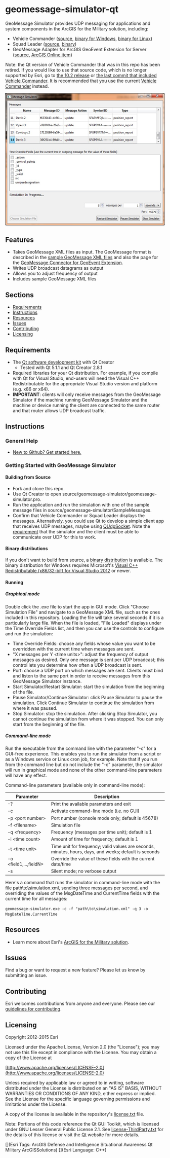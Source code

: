 # geomessage-simulator-qt

GeoMessage Simulator provides UDP messaging for applications and system components in the ArcGIS for the Military solution, including:

* Vehicle Commander ([source](https://github.com/Esri/vehicle-commander-java), [binary for Windows](http://www.arcgis.com/home/item.html?id=ae30551d12f443cb903f4829b03de315), [binary for Linux](http://www.arcgis.com/home/item.html?id=2aa94d8f14374470a2157a3ca4e70413))
* Squad Leader ([source](https://github.com/Esri/squad-leader-android), [binary](http://www.arcgis.com/home/item.html?id=2623cc788070408a8bff99bf2ec67f5b))
* GeoMessage Adapter for ArcGIS GeoEvent Extension for Server ([source](https://github.com/Esri/solutions-geoevent-java/blob/master/solutions-geoevent/adapters/geomessage-adapter/README.md), [ArcGIS Online item](http://www.arcgis.com/home/item.html?id=cd3ce7a01fdc46a48aa199bfd091dd50))

Note: the Qt version of Vehicle Commander that was in this repo has been retired. If you would like to use that source code, which is no longer supported by Esri, go to [the 10.2 release](https://github.com/Esri/geomessage-simulator-qt/releases/tag/v10.2) or [the last commit that included Vehicle Commander](https://github.com/Esri/geomessage-simulator-qt/tree/ee7b931565859b34c77d493d4c1333c2424d29e3). It is recommended that you use the current [Vehicle Commander](https://github.com/Esri/vehicle-commander-java) instead.

![Image of GeoMessage Simulator]( ScreenShot.jpg "geomessage-simulator-qt")

## Features

* Takes GeoMessage XML files as input. The GeoMessage format is described in the [sample GeoMessage XML files](source/geomessage-simulator/SampleMessages) and also the page for the [GeoMessage Connector for GeoEvent Extension](http://www.arcgis.com/home/item.html?id=cd3ce7a01fdc46a48aa199bfd091dd50).
* Writes UDP broadcast datagrams as output
* Allows you to adjust frequency of output
* Includes sample GeoMessage XML files

## Sections

* [Requirements](#requirements)
* [Instructions](#instructions)
* [Resources](#resources)
* [Issues](#issues)
* [Contributing](#contributing)
* [Licensing](#licensing)

## Requirements

* The [Qt software development kit](http://qt.io) with Qt Creator
    * Tested with Qt 5.1.1 and Qt Creator 2.8.1
* Required libraries for your Qt distribution. For example, if you compile with Qt for Visual Studio, end-users will need the Visual C++ Redistributable for the appropriate Visual Studio version and platform (e.g. x86 or x64).
* **IMPORTANT**: clients will only receive messages from the GeoMessage Simulator if the machine running GeoMessage Simulator and the machine or device running the client are connected to the same router and that router allows UDP broadcast traffic.

## Instructions

### General Help

* [New to Github? Get started here.](http://htmlpreview.github.com/?https://github.com/Esri/esri.github.com/blob/master/help/esri-getting-to-know-github.html)

### Getting Started with GeoMessage Simulator
#### Building from Source
* Fork and clone this repo.
* Use Qt Creator to open source/geomessage-simulator/geomessage-simulator.pro.
* Run the application and run the simulation with one of the sample message files in source/geomessage-simulator/SampleMessages.
* Confirm that Vehicle Commander or Squad Leader displays the messages. Alternatively, you could use Qt to develop a simple client app that receives UDP messages, maybe using [QUdpSocket](http://doc.qt.io/qt-5/qudpsocket.html). Note the [requirement](#requirements) that the simulator and the client must be able to communicate over UDP for this to work.

#### Binary distributions
If you don't want to build from source, a [binary distribution](http://www.esri.com/apps/products/download/index.cfm#ArcGIS_for_the_Military) is available. The binary distribution for Windows requires Microsoft's [Visual C++ Redistributable (x86/32-bit) for Visual Studio 2012](http://www.microsoft.com/en-us/download/details.aspx?id=30679) or newer.

#### Running

##### Graphical mode
Double click the .exe file to start the app in GUI mode. Click "Choose Simulation File" and navigate to a GeoMessage XML file, such as the ones included in this repository. Loading the file will take several seconds if it is a particularly large file. When the file is loaded, "File Loaded" displays under the Time Override Fields list, and then you can use the controls to configure and run the simulation:
- Time Override Fields: choose any fields whose value you want to be overridden with the current time when messages are sent.
- "X messages per Y &lt;time units&gt;": adjust the frequency of output messages as desired. Only one message is sent per UDP broadcast; this control lets you determine how often a UDP broadcast is sent.
- Port: choose a UDP port on which messages are sent. Clients must bind and listen to the same port in order to receive messages from this GeoMessage Simulator instance.
- Start Simulator/Restart Simulator: start the simulation from the beginning of the file.
- Pause Simulator/Continue Simulator: click Pause Simulator to pause the simulation. Click Continue Simulator to continue the simulation from where it was paused.
- Stop Simulator: stop the simulation. After clicking Stop Simulator, you cannot continue the simulation from where it was stopped. You can only start from the beginning of the file.

##### Command-line mode
Run the executable from the command line with the parameter "-c" for a GUI-free experience. This enables you to run the simulator from a script or as a Windows service or Linux cron job, for example. Note that if you run from the command line but do not include the "-c" parameter, the simulator will run in graphical mode and none of the other command-line parameters will have any effect.

Command-line parameters (available only in command-line mode):

| Parameter                    | Description
| ---------------------------- | -----------
| -?                           | Print the available parameters and exit
| -c                           | Activate command-line mode (i.e. no GUI)
| -p &lt;port number&gt;       | Port number (console mode only; default is 45678)
| -f &lt;filename&gt;          | Simulation file
| -q &lt;frequency&gt;         | Frequency (messages per time unit); default is 1
| -i &lt;time count&gt;        | Amount of time for frequency; default is 1
| -t &lt;time unit&gt;         | Time unit for frequency; valid values are seconds, minutes, hours, days, and weeks; default is seconds
| -o &lt;field1,...,fieldN&gt; | Override the value of these fields with the current date/time
| -s                           | Silent mode; no verbose output

Here's a command that runs the simulator in command-line mode with the file path\to\simulation.xml, sending three messages per second, and overriding the values of the MsgDateTime and CurrentTime fields with the current time for all messages:

`geomessage-simulator.exe -c -f "path\to\simulation.xml" -q 3 -o MsgDateTime,CurrentTime`

## Resources

* Learn more about Esri's [ArcGIS for the Military solution](http://solutions.arcgis.com/military).

## Issues

Find a bug or want to request a new feature?  Please let us know by submitting an issue.

## Contributing

Esri welcomes contributions from anyone and everyone. Please see our [guidelines for contributing](https://github.com/esri/contributing).

## Licensing

Copyright 2012-2015 Esri

Licensed under the Apache License, Version 2.0 (the "License");
you may not use this file except in compliance with the License.
You may obtain a copy of the License at

   [http://www.apache.org/licenses/LICENSE-2.0](http://www.apache.org/licenses/LICENSE-2.0)

Unless required by applicable law or agreed to in writing, software
distributed under the License is distributed on an "AS IS" BASIS,
WITHOUT WARRANTIES OR CONDITIONS OF ANY KIND, either express or implied.
See the License for the specific language governing permissions and
limitations under the License.

A copy of the license is available in the repository's
[license.txt](license.txt) file.

Note: Portions of this code reference the Qt GUI Toolkit, which is licensed under GNU Lesser General Public License 2.1. See [license-ThirdParty.txt](license-ThirdParty.txt) for the details of this license or visit the [Qt](http://www.qt.io/) website for more details.

[](Esri Tags: ArcGIS Defense and Intelligence Situational Awareness Qt Military ArcGISSolutions)
[](Esri Language: C++)
